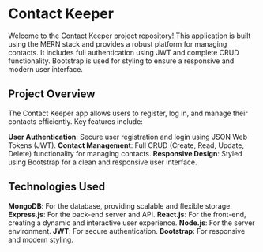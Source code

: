 # Contact Keeper
Welcome to the Contact Keeper project repository! This application is built using the MERN stack and provides a robust platform for managing contacts. It includes full authentication using JWT and complete CRUD functionality. Bootstrap is used for styling to ensure a responsive and modern user interface.

## Project Overview
The Contact Keeper app allows users to register, log in, and manage their contacts efficiently. Key features include:

**User Authentication**: Secure user registration and login using JSON Web Tokens (JWT).
**Contact Management**: Full CRUD (Create, Read, Update, Delete) functionality for managing contacts.
**Responsive Design**: Styled using Bootstrap for a clean and responsive user interface.

## Technologies Used
**MongoDB**: For the database, providing scalable and flexible storage.
**Express.js**: For the back-end server and API.
**React.js**: For the front-end, creating a dynamic and interactive user experience.
**Node.js**: For the server environment.
**JWT**: For secure authentication.
**Bootstrap**: For responsive and modern styling.

